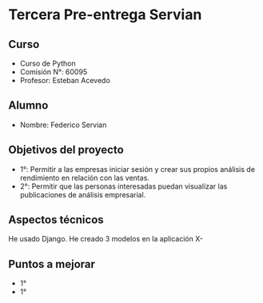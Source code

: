 # Tercera Pre-entrega Servian

## Curso

- Curso de Python
- Comisión N°: 60095
- Profesor: Esteban Acevedo

## Alumno

- Nombre: Federico Servian

## Objetivos del proyecto

- 1°: Permitir a las empresas iniciar sesión y crear sus propios análisis de rendimiento en relación con las ventas.
- 2°: Permitir que las personas interesadas puedan visualizar las publicaciones de análisis empresarial.

## Aspectos técnicos

He usado Django. He creado 3 modelos en la aplicación X-

## Puntos a mejorar

- 1°
- 1°